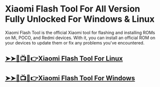 # Xiaomi Flash Tool For All Version Fully Unlocked For Windows & Linux


Xiaomi Flash Tool is the official Xiaomi tool for flashing and installing ROMs on Mi, POCO, and Redmi devices. With it, you can install an official ROM on your devices to update them or fix any problems you've encountered.

## [➤➤🔴📺📱👉Xiaomi Flash Tool For Linux](https://tinyurl.com/5n8xttf6)

## [➤➤🔴📺📱👉Xiaomi Flash Tool For Windows            ](https://tinyurl.com/5n8xttf6)
